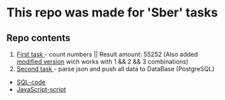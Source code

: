 # This repo was made for 'Sber' tasks


## Repo contents
1. [First task ](https://github.com/Stoppery/sber_tasks/blob/master/first_task.js)- count numbers 				||       Result amount: 55252 (Also added [modified version](https://github.com/Stoppery/sber_tasks/blob/master/first_task_v2.js) wich works with 1 && 2 && 3 combinations)
2. [Second task ](https://github.com/Stoppery/sber_tasks/tree/master/second_task)- parse json and push all data to DataBase (PostgreSQL)
- [SQL-code](https://github.com/Stoppery/sber_tasks/blob/master/second_task/SQL_second_task.sql) 
- [JavaScript-script](https://github.com/Stoppery/sber_tasks/blob/master/second_task/second_task.js)